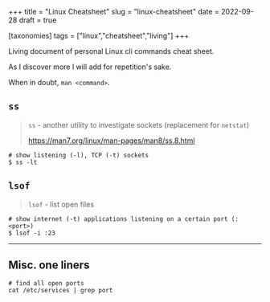 +++
title = "Linux Cheatsheet"
slug = "linux-cheatsheet"
date = 2022-09-28
draft = true

[taxonomies]
tags = ["linux","cheatsheet","living"]
+++

Living document of personal Linux cli commands cheat sheet.

As I discover more I will add for repetition's sake.

When in doubt, `man <command>`.

<!-- more -->

## `ss`

> `ss` - another utility to investigate sockets (replacement for `netstat`)
> 
> <https://man7.org/linux/man-pages/man8/ss.8.html>

```fish
# show listening (-l), TCP (-t) sockets
$ ss -lt
```

## `lsof`

> `lsof` - list open files

```fish
# show internet (-t) applications listening on a certain port (:<port>)
$ lsof -i :23
```

---

## Misc. one liners

```fish
# find all open ports
cat /etc/services | grep port
```
